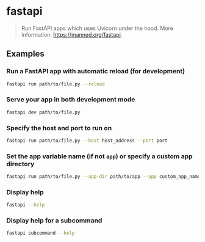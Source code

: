 # fastapi

> Run FastAPI apps which uses Uvicorn under the hood. More information: <https://manned.org/fastapi>.

## Examples

### Run a FastAPI app with automatic reload (for development)

```bash
fastapi run path/to/file.py --reload
```

### Serve your app in both development mode

```bash
fastapi dev path/to/file.py
```

### Specify the host and port to run on

```bash
fastapi run path/to/file.py --host host_address --port port
```

### Set the app variable name (if not `app`) or specify a custom app directory

```bash
fastapi run path/to/file.py --app-dir path/to/app --app custom_app_name
```

### Display help

```bash
fastapi --help
```

### Display help for a subcommand

```bash
fastapi subcommand --help
```
